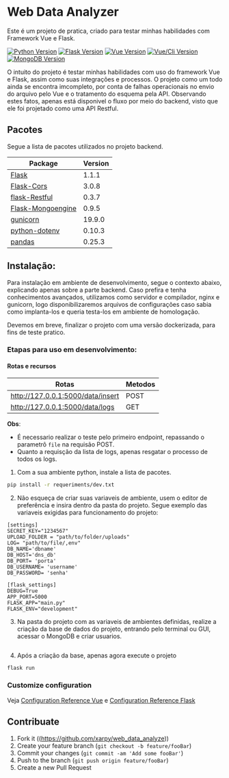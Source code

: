 # Web Data Analyzer
 Este é um projeto de pratica, criado para testar minhas habilidades com Framework Vue e Flask.

[![Python Version][python-image]][python-url]
[![Flask Version][flask-image]][flask-url]
[![Vue Version][vue-image]][vue-url]
[![Vue/Cli Version][vue/cli-image]][vue/cli-url]
[![MongoDB Version][mongodb-image]][mongodb-url]

O intuito do projeto é testar minhas habilidades com uso do framework Vue e Flask, assim como suas integrações e processos.
O projeto como um todo ainda se encontra imcompleto, por conta de falhas operacionais no envio do arquivo pelo Vue e o tratamento do esquema pela API. Observando estes fatos, apenas está disponivel o fluxo por meio do backend, visto que ele foi projetado como uma API Restful.

## Pacotes

Segue a lista de pacotes utilizados no projeto backend.

Package                                      | Version  |
---------------------------------------------| ---------|
[Flask][flask-url]                           | 1.1.1    |
[Flask-Cors][flask_cors-url]                 | 3.0.8    |
[flask-Restful][flask_restful-url]           | 0.3.7    |
[Flask-Mongoengine][flask_mongoengine-url]   | 0.9.5    |
[gunicorn][gunicorn-url]                     | 19.9.0   |
[python-dotenv][python_dotenv-url]           | 0.10.3   |
[pandas][pandas-url]                         | 0.25.3   |

## Instalação:

Para instalação em ambiente de desenvolvimento, segue o contexto abaixo, explicando apenas sobre a parte backend. Caso prefira e tenha conhecimentos avançados, utilizamos como servidor e compilador, nginx e gunicorn, logo disponibilizaremos arquivos de configurações caso sabia como implanta-los e queria testa-los em ambiente de homologação.

Devemos em breve, finalizar o projeto com uma versão dockerizada, para fins de teste pratico.

### Etapas para uso em desenvolvimento:

#### Rotas e recursos
Rotas                                       | Metodos    |
--------------------------------------------|------------|
http://127.0.0.1:5000/data/insert           | POST       |
http://127.0.0.1:5000/data/logs             | GET        |

**Obs**:
 * É necessario realizar o teste pelo primeiro endpoint, repassando o parametrô ```file``` na requisão POST.
 * Quanto a requisção da lista de logs, apenas resgatar o processo de todos os logs.


1. Com a sua ambiente python, instale a lista de pacotes.
```sh
pip install -r requeriments/dev.txt
```
2. Não esqueça de criar suas variaveis de ambiente, usem o editor de preferência e insira dentro da pasta do projeto.
Segue exemplo das variaveis exigidas para funcionamento do projeto:

```
[settings]
SECRET_KEY="1234567"
UPLOAD_FOLDER = "path/to/folder/uploads"
LOG= "path/to/file/,env"
DB_NAME='dbname'
DB_HOST='dns_db'
DB_PORT= 'porta'
DB_USERNAME= 'username'
DB_PASSWORD= 'senha'

[flask_settings]
DEBUG=True
APP_PORT=5000
FLASK_APP="main.py"
FLASK_ENV="development"
```

3. Na pasta do projeto com as variaveis de ambientes definidas, realize a criação da base de dados do projeto, entrando pelo terminal ou GUI, acessar o MongoDB e criar usuarios.
```
```
4. Após a criação da base, apenas agora execute o projeto

```sh
flask run
```

### Customize configuration
Veja [Configuration Reference Vue](https://cli.vuejs.org/config/) e [Configuration Reference Flask](https://flask.palletsprojects.com/en/1.1.x/)

## Contribuate

1. Fork it ((https://github.com/xarpy/web_data_analyze))
2. Create your feature branch (`git checkout -b feature/fooBar`)
3. Commit your changes (`git commit -am 'Add some fooBar'`)
4. Push to the branch (`git push origin feature/fooBar`)
5. Create a new Pull Request


<!-- Markdown link & img dfn's -->
[vue-image]: https://img.shields.io/badge/vue-v2.6-green
[vue-url]: https://vuejs.org/
[vue/cli-image]: https://img.shields.io/badge/vue%2Fcli-v4.4.1-green
[vue/cli-url]: https://cli.vuejs.org/
[python-image]: https://img.shields.io/badge/python-v3.7-blue
[flask-image]: https://img.shields.io/badge/flask-v1.1.1-blue
[python-url]: https://www.python.org/downloads/release/python-374/
[flask-url]: https://flask.palletsprojects.com/en/1.1.x/
[flask_cors-url]: https://flask-cors.readthedocs.io/en/latest/
[flask_restful-url]: https://flask-restful.readthedocs.io/en/latest/
[python_dotenv-url]: https://github.com/theskumar/python-dotenv
[flask_mongoengine-url]: http://docs.mongoengine.org/projects/flask-mongoengine/en/latest/
[mongodb-image]: https://img.shields.io/badge/mongodb-v4.2.1-yellowgreen
[mongodb-url]: https://docs.mongodb.com/
[gunicorn-url]: http://docs.gunicorn.org/en/latest/index.html
[pandas-url]: https://pandas.pydata.org/
[marshmallow-url]: https://marshmallow.readthedocs.io/en/stable/index.html